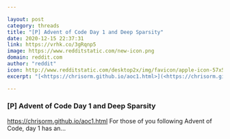 ```yaml
---

layout: post
category: threads
title: "[P] Advent of Code Day 1 and Deep Sparsity"
date: 2020-12-15 22:37:31
link: https://vrhk.co/3gRqnp5
image: https://www.redditstatic.com/new-icon.png
domain: reddit.com
author: "reddit"
icon: http://www.redditstatic.com/desktop2x/img/favicon/apple-icon-57x57.png
excerpt: "[<https://chrisorm.github.io/aoc1.html>](<https://chrisorm.github.io/aoc1.html>) For those of you following Advent of Code, day 1 has an..."

---
```


### [P] Advent of Code Day 1 and Deep Sparsity

[<https://chrisorm.github.io/aoc1.html>](<https://chrisorm.github.io/aoc1.html>) For those of you following Advent of Code, day 1 has an...